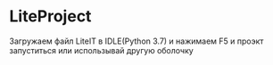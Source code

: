 # LiteProject
Загружаем файл LiteIT в IDLE(Python 3.7) и нажимаем F5 и проэкт запуститься или использывай другую оболочку 
